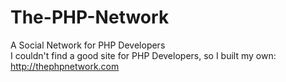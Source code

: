 The-PHP-Network
===============

A Social Network for PHP Developers<br>
I couldn't find a good site for PHP Developers, so I built my own: http://thephpnetwork.com
